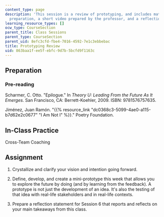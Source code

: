 ```yaml
---
content_type: page
description: 'This session is a review of prototyping, and includes materials for
  preparation, a short video prepared by the professor, and a reflection assignment. '
learning_resource_types: []
ocw_type: CourseSection
parent_title: Class Sessions
parent_type: CourseSection
parent_uid: 8efc3cfd-fbe4-7016-4592-7e1c3ebbebac
title: Prototyping Review
uid: 863baa1f-ee5f-ebfc-9d7b-5bcfd9f1163c
---
```


Preparation
-----------

### Pre-reading

Scharmer, C. Otto. "Epilogue." In _Theory U: Leading From the Future As It_ _Emerges_. San Francisco, CA: Berrett-Koehler, 2009. ISBN: 9781576757635.

Jiménez, Juan Ramón. "{{% resource_link "dc0368c3-5099-4ae0-a115-b7d62e2c0677" "I Am Not I" %}}." Poetry Foundation.

In-Class Practice
-----------------

Cross-Team Coaching

Assignment
----------

1.  Crystallize and clarify your vision and intention going forward. 
  
3.  Define, develop, and create a mini-prototype this week that allows you to explore the future by doing (and by learning from the feedback). A prototype is not just the development of an idea. It's also the testing of that idea with real-life stakeholders and in real-life contexts.
  
5.  Prepare a reflection statement for Session 6 that reports and reflects on your main takeaways from this class.